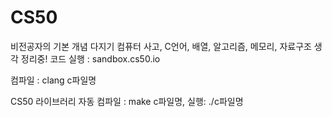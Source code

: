 # CS50
비전공자의 기본 개념 다지기
컴퓨터 사고, C언어, 배열, 알고리즘, 메모리, 자료구조
생각 정리중!
코드 실행 : sandbox.cs50.io

컴파일 : clang c파일명

CS50 라이브러리
자동 컴파일 : make c파일명,
실행: ./c파일명
